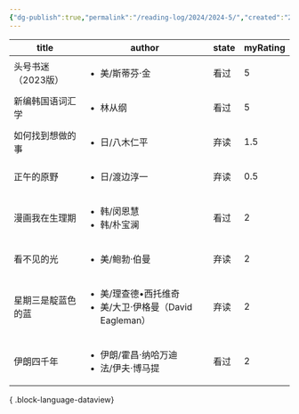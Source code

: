 ```yaml
---
{"dg-publish":true,"permalink":"/reading-log/2024/2024-5/","created":"2025-06-07T16:05:07.109+08:00"}
---
```


| title       | author                                                        | state | myRating |
| ----------- | ------------------------------------------------------------- | ----- | -------- |
| 头号书迷（2023版） | <ul><li>美/斯蒂芬·金</li></ul>                                     | 看过    | 5        |
| 新编韩国语词汇学    | <ul><li>林从纲</li></ul>                                         | 看过    | 5        |
| 如何找到想做的事    | <ul><li>日/八木仁平</li></ul>                                      | 弃读    | 1.5      |
| 正午的原野       | <ul><li>日/渡边淳一</li></ul>                                      | 弃读    | 0.5      |
| 漫画我在生理期     | <ul><li>韩/闵恩慧</li><li>韩/朴宝澜</li></ul>                         | 看过    | 2        |
| 看不见的光       | <ul><li>美/鲍勃·伯曼</li></ul>                                     | 弃读    | 2        |
| 星期三是靛蓝色的蓝   | <ul><li>美/理查德•西托维奇</li><li>美/大卫·伊格曼（David Eagleman）</li></ul> | 弃读    | 2        |
| 伊朗四千年       | <ul><li>伊朗/霍昌·纳哈万迪</li><li>法/伊夫·博马提</li></ul>                 | 看过    | 2        |

{ .block-language-dataview}